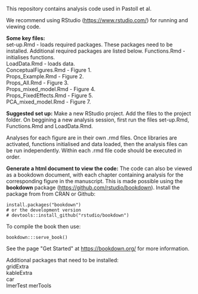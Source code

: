 This repository contains analysis code used in Pastoll et al.

We recommend using RStudio (https://www.rstudio.com/) for running and viewing code.

**Some key files:**  
set-up.Rmd  - loads required packages. These packages need to be installed. Additional required packages are listed below.
Functions.Rmd - initialises functions.  
LoadData.Rmd - loads data.  
ConceptualFigures.Rmd - Figure 1.  
Props_Example.Rmd - Figure 2.  
Props_All.Rmd - Figure 3.  
Props_mixed_model.Rmd - Figure 4.  
Props_FixedEffects.Rmd - Figure 5.  
PCA_mixed_model.Rmd - Figure 7.  

**Suggested set up:**
Make a new RStudio project. Add the files to the project folder. On beggining a new analysis session, first run the files set-up.Rmd, Functions.Rmd and LoadData.Rmd.

Analyses for each figure are in their own .rmd files. Once libraries are activated, functions initialised and data loaded, then the analysis files can be run independently. Within each .rmd file code should be executed in order.

**Generate a html document to view the code:**
The code can also be viewed as a bookdown document, with each chapter containing analysis for the corresponding figure in the manuscript. This is made possible using the **bookdown** package (https://github.com/rstudio/bookdown). Install the package from from CRAN or Github:

```{r eval=FALSE}
install.packages("bookdown")
# or the development version
# devtools::install_github("rstudio/bookdown")
```
To compile the book then use:
```
bookdown:::serve_book()
```

See the page "Get Started" at https://bookdown.org/ for more information.


Additional packages that need to be installed:  
gridExtra  
kableExtra  
car  
lmerTest
merTools

